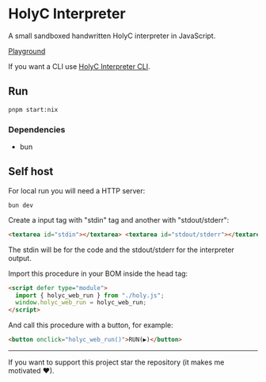 # HolyC Interpreter

A small sandboxed handwritten HolyC interpreter in JavaScript.

[Playground](https://leonardo.moe/holyc-interpreter/)

If you want a CLI use [HolyC Interpreter CLI](https://github.com/leozamboni/holyc-interpreter-cli).

## Run

```
pnpm start:nix
```

### Dependencies

- bun

## Self host

For local run you will need a HTTP server:

```
bun dev
```

Create a input tag with "stdin" tag and another with "stdout/stderr":

```html
<textarea id="stdin"></textarea> <textarea id="stdout/stderr"></textarea>
```

The stdin will be for the code and the stdout/stderr for the interpreter output.

Import this procedure in your BOM inside the head tag:

```html
<script defer type="module">
  import { holyc_web_run } from "./holy.js";
  window.holyc_web_run = holyc_web_run;
</script>
```

And call this procedure with a button, for example:

```html
<button onclick="holyc_web_run()">RUN(▶)</button>
```

<hr/>

If you want to support this project star the repository (it makes me motivated ♥).
